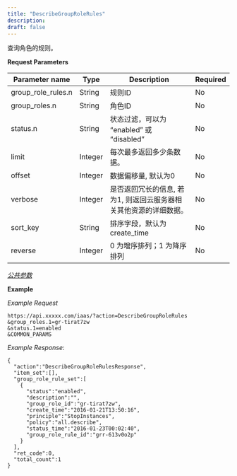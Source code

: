 ```yaml
---
title: "DescribeGroupRoleRules"
description: 
draft: false
---
```




查询角色的规则。

**Request Parameters**

| Parameter name | Type | Description | Required |
| --- | --- | --- | --- |
| group_role_rules.n | String | 规则ID | No |
| group_roles.n | String | 角色ID | No |
| status.n | String | 状态过滤，可以为 “enabled” 或 “disabled” | No |
| limit | Integer | 每次最多返回多少条数据。 | No |
| offset | Integer | 数据偏移量, 默认为0 | No |
| verbose | Integer | 是否返回冗长的信息, 若为1, 则返回云服务器相关其他资源的详细数据。 | No |
| sort_key | String | 排序字段，默认为 create_time | No |
| reverse | Integer | 0 为增序排列；1 为降序排列 | No |

[_公共参数_](../../../parameters/)

**Example**

_Example Request_

```
https://api.xxxxx.com/iaas/?action=DescribeGroupRoleRules
&group_roles.1=gr-tirat7zw
&status.1=enabled
&COMMON_PARAMS
```

_Example Response_:

```
{
  "action":"DescribeGroupRoleRulesResponse",
  "item_set":[],
  "group_role_rule_set":[
    {
      "status":"enabled",
      "description":"",
      "group_role_id":"gr-tirat7zw",
      "create_time":"2016-01-21T13:50:16",
      "principle":"StopInstances",
      "policy":"all.describe",
      "status_time":"2016-01-23T00:02:40",
      "group_role_rule_id":"grr-613v0o2p"
    }
  ],
  "ret_code":0,
  "total_count":1
}
```
